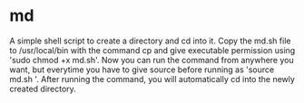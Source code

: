 # md
A simple shell script to create a directory and cd into it. Copy the md.sh file to /usr/local/bin with the command cp and give executable permission using 'sudo chmod +x md.sh'. Now you can run the command from anywhere you want, but everytime you have to give source before running as 'source md.sh <directory name>'. After running the command, you will automatically cd into the newly created directory.
